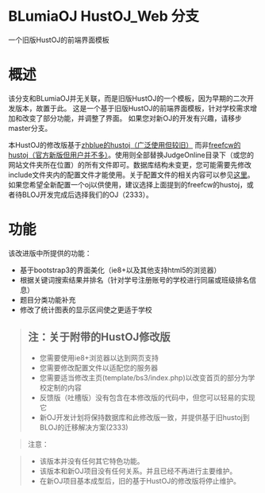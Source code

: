 # BLumiaOJ HustOJ_Web 分支

一个旧版HustOJ的前端界面模板

概述
===
该分支和BLumiaOJ并无关联，而是旧版HustOJ的一个模板，因为早期的二次开发版本，故置于此。
这是一个基于旧版HustOJ的前端界面模板，针对学校需求增加和改变了部分功能，并调整了界面。
如果您对新OJ的开发有兴趣，请移步master分支。

本HustOJ的修改版基于[zhblue的hustoj（广泛使用但较旧）](https://github.com/zhblue/hustoj) 而非[freefcw的hustoj（官方新版但用户并不多）]( https://github.com/freefcw/hustoj/)。使用则全部替换JudgeOnline目录下（或您的网站文件夹所在位置）的所有文件即可。数据库结构未变更，您可能需要先修改include文件夹内的配置文件才能使用。关于配置文件的相关内容可以参见[这里](http://blog.csdn.net/zhblue/article/details/7366194)。如果您希望全新配置一个oj以供使用，建议选择上面提到的freefcw的hustoj，或者待BLOJ开发完成后选择我们的OJ（2333）。

功能
===
该改进版中所提供的功能：

* 基于bootstrap3的界面美化（ie8+以及其他支持html5的浏览器）
* 根据关键词搜索结果并排名（针对学号注册账号的学校进行同届或班级排名信息）
* 题目分类功能补充
* 修改了统计图表的显示区间使之更适于学校

>注：关于附带的HustOJ修改版
>---
>* 您需要使用ie8+浏览器以达到网页支持
>* 您需要修改配置文件以适配您的服务器
>* 您需要适当修改主页(template/bs3/index.php)以改变首页的部分为学校定制的内容
>* 反馈版（吐槽版）没有包含在本修改版的代码中，但您可以轻易的实现它
>* 新OJ开发计划将保持数据库和此修改版一致，并提供基于旧hustoj到BLOJ的迁移解决方案(2333)

>注意：

>* 该版本并没有任何其它特色功能。
>* 该版本和新OJ项目没有任何关系。并且已经不再进行主要维护。
>* 在新OJ项目基本成型后，旧的基于HustOJ的修改版将停止维护。

